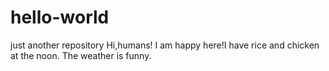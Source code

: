 # hello-world
just another repository
Hi,humans!
I am happy here!I have rice and chicken at the noon.
The weather is funny.
